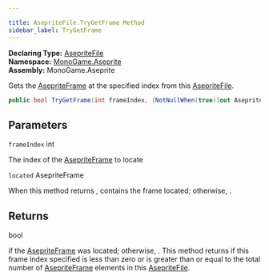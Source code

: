 ```yaml
---

title: AsepriteFile.TryGetFrame Method
sidebar_label: TryGetFrame
---
```

**Declaring Type:** [AsepriteFile](../)  
**Namespace:** [MonoGame.Aseprite](../../)  
**Assembly:** MonoGame.Aseprite

Gets the [AsepriteFrame](../../AsepriteTypes/AsepriteFrame/) at the specified index from this [AsepriteFile](../).

```csharp
public bool TryGetFrame(int frameIndex, [NotNullWhen(true)]out AsepriteFrame located);
```

## Parameters

`frameIndex`  int

The index of the [AsepriteFrame](../../AsepriteTypes/AsepriteFrame/) to locate

`located`  AsepriteFrame

When this method returns , contains the frame located; otherwise, .

## Returns

bool

 if the [AsepriteFrame](../../AsepriteTypes/AsepriteFrame/) was located; otherwise, .                   This method returns  if this frame index specified is less than zero or is greater                  than or equal to the total number of [AsepriteFrame](../../AsepriteTypes/AsepriteFrame/) elements in this [AsepriteFile](../).


